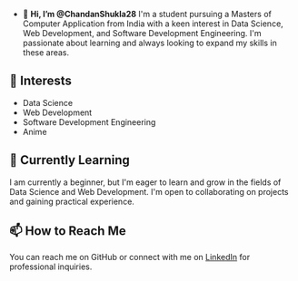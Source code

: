 - 👋 **Hi, I’m @ChandanShukla28**
I'm a student pursuing a Masters of Computer Application from India with a keen interest in Data Science, Web Development, and Software Development Engineering.
I'm passionate about learning and always looking to expand my skills in these areas.

## 👀 Interests

- Data Science
- Web Development
- Software Development Engineering
- Anime

## 🌱 Currently Learning

I am currently a beginner, but I'm eager to learn and grow in the fields of Data Science and Web Development. I'm open to collaborating on projects and gaining practical experience.

## 📫 How to Reach Me

You can reach me on GitHub or connect with me on [LinkedIn](https://www.linkedin.com/in/chandan-shukla-34b685223) for professional inquiries.

<!---
ChandanShukla28/ChandanShukla28 is a ✨ special ✨ repository because its `README.md` (this file) appears on your GitHub profile.
You can click the Preview link to take a look at your changes.
--->

